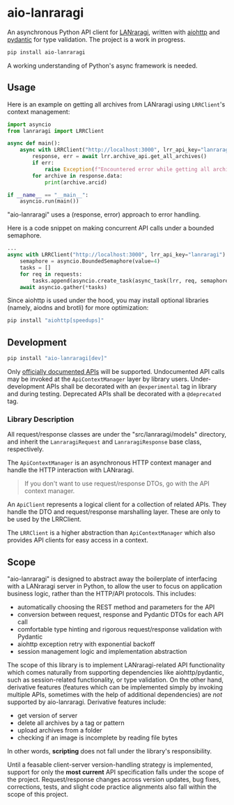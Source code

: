 # aio-lanraragi

An asynchronous Python API client for [LANraragi](https://github.com/Difegue/LANraragi), written with [aiohttp](https://github.com/aio-libs/aiohttp) and [pydantic](https://github.com/pydantic/pydantic) for type validation. The project is a work in progress.

```sh
pip install aio-lanraragi
```
A working understanding of Python's async framework is needed.

## Usage

Here is an example on getting all archives from LANraragi using `LRRClient`'s context management:
```python
import asyncio
from lanraragi import LRRClient

async def main():
    async with LRRClient("http://localhost:3000", lrr_api_key="lanraragi") as lrr:
        response, err = await lrr.archive_api.get_all_archives()
        if err:
            raise Exception(f"Encountered error while getting all archives: {err.error}")
        for archive in response.data:
            print(archive.arcid)

if __name__ == "__main__":
    asyncio.run(main())
```
"aio-lanraragi" uses a (response, error) approach to error handling.

Here is a code snippet on making concurrent API calls under a bounded semaphore.
```python
...
async with LRRClient("http://localhost:3000", lrr_api_key="lanraragi") as lrr:
    semaphore = asyncio.BoundedSemaphore(value=4)
    tasks = []
    for req in requests:
        tasks.append(asyncio.create_task(async_task(lrr, req, semaphore)))
    await asyncio.gather(*tasks)
```

Since aiohttp is used under the hood, you may install optional libraries (namely, aiodns and brotli) for more optimization:
```sh
pip install "aiohttp[speedups]"
```

## Development

```sh
pip install "aio-lanraragi[dev]"
```

Only [officially documented APIs](https://sugoi.gitbook.io/lanraragi/api-documentation) will be supported. Undocumented API calls may be invoked at the `ApiContextManager` layer by library users. Under-development APIs shall be decorated with an `@experimental` tag in library and during testing. Deprecated APIs shall be decorated with a `@deprecated` tag.

### Library Description
All request/response classes are under the "src/lanraragi/models" directory, and inherit the `LanraragiRequest` and `LanraragiResponse` base class, respectively.

The `ApiContextManager` is an asynchronous HTTP context manager and handle the HTTP interaction with LANraragi.

> If you don't want to use request/response DTOs, go with the API context manager.

An `ApiClient` represents a logical client for a collection of related APIs. They handle the DTO and request/response marshalling layer. These are only to be used by the LRRClient.

The `LRRClient` is a higher abstraction than `ApiContextManager` which also provides API clients for easy access in a context.

## Scope

"aio-lanraragi" is designed to abstract away the boilerplate of interfacing with a LANraragi server in Python, to allow the user to focus on application business logic, rather than the HTTP/API protocols. This includes:

- automatically choosing the REST method and parameters for the API
- conversion between request, response and Pydantic DTOs for each API call
- comfortable type hinting and rigorous request/response validation with Pydantic
- aiohttp exception retry with exponential backoff
- session management logic and implementation abstraction

The scope of this library is to implement LANraragi-related API functionality which comes naturally from supporting dependencies like aiohttp/pydantic, such as session-related functionality, or type validation. On the other hand, derivative features (features which can be implemented simply by invoking multiple APIs, sometimes with the help of additional dependencies) are *not* supported by aio-lanraragi. Derivative features include:

- get version of server
- delete all archives by a tag or pattern
- upload archives from a folder
- checking if an image is incomplete by reading file bytes

In other words, **scripting** does not fall under the library's responsibility.

Until a feasable client-server version-handling strategy is implemented, support for only the **most current** API specification falls under the scope of the project. Request/response changes across version updates, bug fixes, corrections, tests, and slight code practice alignments also fall within the scope of this project.

<!-- how to do a release for dummies

    git tag -a v0.1.4 -m "version-message"
    git push origin v0.1.4

 -->